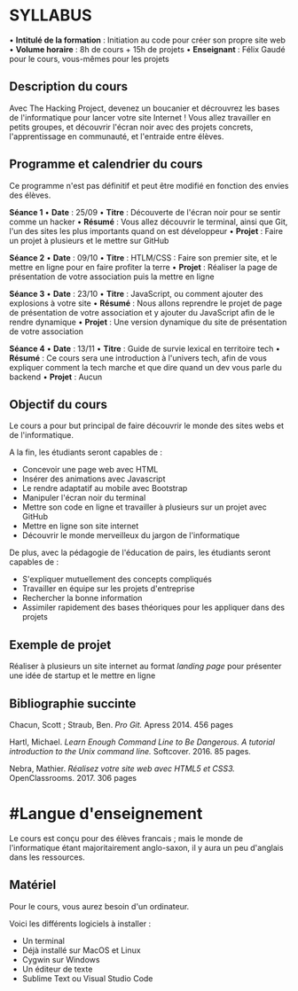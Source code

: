 # SYLLABUS

• **Intitulé de la formation** : Initiation au code pour créer son propre site web
• **Volume horaire** : 8h de cours + 15h de projets
• **Enseignant** : Félix Gaudé pour le cours, vous-mêmes pour les projets

## **Description du cours**
Avec The Hacking Project, devenez un boucanier et décrouvrez les bases de l'informatique pour lancer votre site Internet !
Vous allez travailler en petits groupes, et découvrir l'écran noir avec des projets concrets, l'apprentissage en communauté, et l'entraide entre élèves.

## **Programme et calendrier du cours**
Ce programme n'est pas définitif et peut être modifié en fonction des envies des élèves.

**Séance 1**
• **Date** : 25/09
• **Titre** : Découverte de l'écran noir pour se sentir comme un hacker
• **Résumé** : Vous allez découvrir le terminal, ainsi que Git, l'un des sites les plus importants quand on est développeur
• **Projet** : Faire un projet à plusieurs et le mettre sur GitHub

**Séance 2**
• **Date** : 09/10
• **Titre** : HTLM/CSS : Faire son premier site, et le mettre en ligne pour en faire profiter la terre
• **Projet** : Réaliser la page de présentation de votre association puis la mettre en ligne

**Séance 3**
• **Date** : 23/10
• **Titre** : JavaScript, ou comment ajouter des explosions à votre site
• **Résumé** : Nous allons reprendre le projet de page de présentation de votre association et y ajouter du JavaScript afin de le rendre dynamique
• **Projet** : Une version dynamique du site de présentation de votre association

**Séance 4**
• **Date** : 13/11
• **Titre** : Guide de survie lexical en territoire tech
• **Résumé** : Ce cours sera une introduction à l'univers tech, afin de vous expliquer comment la tech marche et que dire quand un dev vous parle du backend
• **Projet** : Aucun

## **Objectif du cours**
Le cours a pour but principal de faire découvrir le monde des sites webs et de l'informatique.

A la fin, les étudiants seront capables de :
- Concevoir une page web avec HTML
- Insérer des animations avec Javascript
- Le rendre adaptatif au mobile avec Bootstrap
- Manipuler l'écran noir du terminal
- Mettre son code en ligne et travailler à plusieurs sur un projet avec GitHub
- Mettre en ligne son site internet
- Découvrir le monde merveilleux du jargon de l'informatique

De plus, avec la pédagogie de l'éducation de pairs, les étudiants seront capables de :
- S'expliquer mutuellement des concepts compliqués
- Travailler en équipe sur les projets d'entreprise
- Rechercher la bonne information
- Assimiler rapidement des bases théoriques pour les appliquer dans des projets

## **Exemple de projet**
Réaliser à plusieurs un site internet au format _landing page_ pour présenter une idée de startup et le mettre en ligne

## **Bibliographie succinte**
Chacun, Scott ; Straub, Ben. _Pro Git._ Apress 2014. 456 pages

Hartl, Michael. _Learn Enough Command Line to Be Dangerous. A tutorial introduction to the Unix command line._ Softcover. 2016. 85 pages.

Nebra, Mathier. _Réalisez votre site web avec HTML5 et CSS3._ OpenClassrooms. 2017. 306 pages

# #**Langue d'enseignement**
Le cours est conçu pour des élèves francais ; mais le monde de l'informatique étant majoritairement anglo-saxon, il y aura un peu d'anglais dans les ressources.

## **Matériel**
Pour le cours, vous aurez besoin d'un ordinateur.

Voici les différents logiciels à installer :
- Un terminal
- Déjà installé sur MacOS et Linux
- Cygwin sur Windows
- Un éditeur de texte
- Sublime Text ou Visual Studio Code
